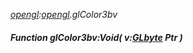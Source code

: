 _[opengl](../../modules/opengl/opengl-module.md):[opengl](../../modules/opengl/opengl-module.md).glColor3bv_
##### Function glColor3bv:Void( v:[GLbyte](../../modules/opengl/opengl-glbyte.md) Ptr )
